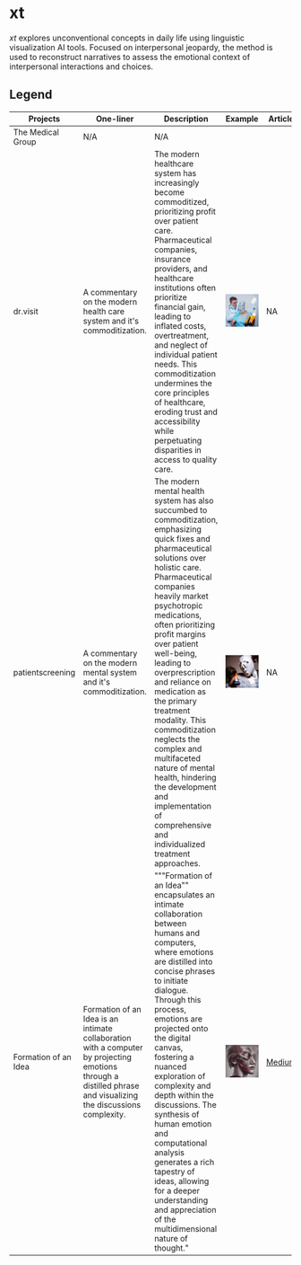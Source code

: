 # xt

*xt* explores unconventional concepts in daily life using linguistic visualization AI tools. Focused on interpersonal jeopardy, the method is used to reconstruct narratives to assess the emotional context of interpersonal interactions and choices. 

## Legend

| Projects     | One-liner | Description                                                  | Example  | Article |
| ------------ | --------- | ------------------------------------------------------------ | --- | --- | 
| The Medical Group                  | N/A            | N/A  | 
| dr.visit                  | A commentary on the modern health care system and it's commoditization.     | The modern healthcare system has increasingly become commoditized, prioritizing profit over patient care. Pharmaceutical companies, insurance providers, and healthcare institutions often prioritize financial gain, leading to inflated costs, overtreatment, and neglect of individual patient needs. This commoditization undermines the core principles of healthcare, eroding trust and accessibility while perpetuating disparities in access to quality care.       |   <img height="100%" width="100%" src="https://github.com/cskonopka/syncretism-network/blob/main/assets/xt-drvisit.jpg"/>  | NA |
| patientscreening          | A commentary on the modern mental system and it's commoditization.    | The modern mental health system has also succumbed to commoditization, emphasizing quick fixes and pharmaceutical solutions over holistic care. Pharmaceutical companies heavily market psychotropic medications, often prioritizing profit margins over patient well-being, leading to overprescription and reliance on medication as the primary treatment modality. This commoditization neglects the complex and multifaceted nature of mental health, hindering the development and implementation of comprehensive and individualized treatment approaches.        |    <img height="100%" width="100%" src="https://github.com/cskonopka/syncretism-network/blob/main/assets/xt-patientscreening.jpg"/>  | NA |
| Formation of an Idea      | Formation of an Idea is an intimate collaboration with a computer by projecting emotions through a distilled phrase and visualizing the discussions complexity.      | """Formation of an Idea"" encapsulates an intimate collaboration between humans and computers, where emotions are distilled into concise phrases to initiate dialogue. Through this process, emotions are projected onto the digital canvas, fostering a nuanced exploration of complexity and depth within the discussions. The synthesis of human emotion and computational analysis generates a rich tapestry of ideas, allowing for a deeper understanding and appreciation of the multidimensional nature of thought."      |    <img height="100%" width="100%" src="https://github.com/cskonopka/syncretism-network/blob/main/assets/xt-formationofanidea.webp"/>  | [Medium](https://medium.com/@gg.the.garbage.man.gg/formation-of-an-idea-c0776313dac0) | 
